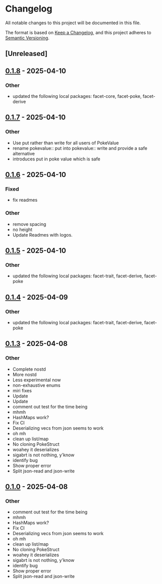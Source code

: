 # Changelog

All notable changes to this project will be documented in this file.

The format is based on [Keep a Changelog](https://keepachangelog.com/en/1.0.0/),
and this project adheres to [Semantic Versioning](https://semver.org/spec/v2.0.0.html).

## [Unreleased]

## [0.1.8](https://github.com/facet-rs/facet/compare/facet-json-read-v0.1.7...facet-json-read-v0.1.8) - 2025-04-10

### Other

- updated the following local packages: facet-core, facet-poke, facet-derive

## [0.1.7](https://github.com/facet-rs/facet/compare/facet-json-read-v0.1.6...facet-json-read-v0.1.7) - 2025-04-10

### Other

- Use put rather than write for all users of PokeValue
- rename pokevalue:: put into pokevalue:: write and provide a safe alternative
- introduces put in poke value which is safe

## [0.1.6](https://github.com/facet-rs/facet/compare/facet-json-read-v0.1.5...facet-json-read-v0.1.6) - 2025-04-10

### Fixed

- fix readmes

### Other

- remove spacing
- no height
- Update Readmes with logos.

## [0.1.5](https://github.com/facet-rs/facet/compare/facet-json-read-v0.1.4...facet-json-read-v0.1.5) - 2025-04-10

### Other

- updated the following local packages: facet-trait, facet-derive, facet-poke

## [0.1.4](https://github.com/facet-rs/facet/compare/facet-json-read-v0.1.3...facet-json-read-v0.1.4) - 2025-04-09

### Other

- updated the following local packages: facet-trait, facet-derive, facet-poke

## [0.1.3](https://github.com/facet-rs/facet/releases/tag/facet-json-read-v0.1.3) - 2025-04-08

### Other

- Complete nostd
- More nostd
- Less experimental now
- non-exhaustive enums
- miri fixes
- Update
- Update
- comment out test for the time being
- mhmh
- HashMaps work?
- Fix CI
- Deserializing vecs from json seems to work
- oh mh
- clean up list/map
- No cloning PokeStruct
- woahey it deserializes
- sigabrt is not nothing, y'know
- identify bug
- Show proper error
- Split json-read and json-write

## [0.1.0](https://github.com/facet-rs/facet/releases/tag/facet-json-read-v0.1.0) - 2025-04-08

### Other

- comment out test for the time being
- mhmh
- HashMaps work?
- Fix CI
- Deserializing vecs from json seems to work
- oh mh
- clean up list/map
- No cloning PokeStruct
- woahey it deserializes
- sigabrt is not nothing, y'know
- identify bug
- Show proper error
- Split json-read and json-write
